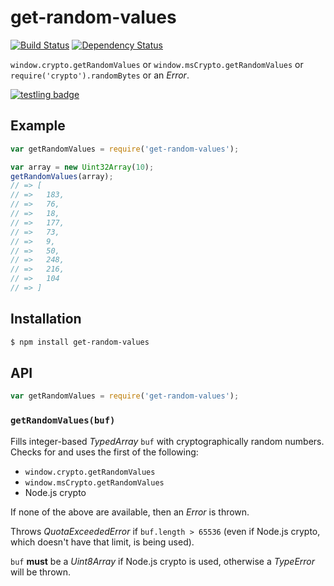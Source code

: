 # get-random-values

[![Build Status](https://img.shields.io/travis/KenanY/get-random-values.svg)](https://travis-ci.org/KenanY/get-random-values)
[![Dependency Status](https://img.shields.io/gemnasium/KenanY/get-random-values.svg)](https://gemnasium.com/KenanY/get-random-values)

`window.crypto.getRandomValues` or `window.msCrypto.getRandomValues` or
`require('crypto').randomBytes` or an _Error_.

[![testling badge](https://ci.testling.com/KenanY/get-random-values.png)](https://ci.testling.com/KenanY/get-random-values)

## Example

``` javascript
var getRandomValues = require('get-random-values');

var array = new Uint32Array(10);
getRandomValues(array);
// => [
// =>   183,
// =>   76,
// =>   18,
// =>   177,
// =>   73,
// =>   9,
// =>   50,
// =>   248,
// =>   216,
// =>   104
// => ]
```

## Installation

``` bash
$ npm install get-random-values
```

## API

``` javascript
var getRandomValues = require('get-random-values');
```

### `getRandomValues(buf)`

Fills integer-based _TypedArray_ `buf` with cryptographically random numbers.
Checks for and uses the first of the following:

  - `window.crypto.getRandomValues`
  - `window.msCrypto.getRandomValues`
  - Node.js crypto

If none of the above are available, then an _Error_ is thrown.

Throws _QuotaExceededError_ if `buf.length > 65536` (even if Node.js crypto,
which doesn't have that limit, is being used).

`buf` **must** be a _Uint8Array_ if Node.js crypto is used, otherwise a
_TypeError_ will be thrown.
